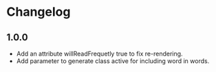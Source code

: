 # Changelog

## 1.0.0
- Add an attribute willReadFrequetly true to fix re-rendering.
- Add parameter to generate class active for including word in words.
